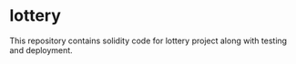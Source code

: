 # lottery
This repository contains solidity code for lottery project along with testing and deployment.
